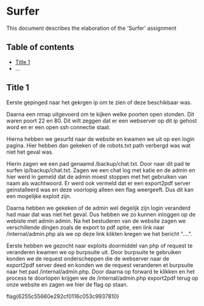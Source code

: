 # Surfer

This document describes the elaboration of the 'Surfer' assignment

## Table of contents

-   [Title 1](#Title-1)
-   ...


## Title 1

Eerste gepinged naar het gekrgen ip om te zien of deze beschikbaar was. 

Daarna een nmap uitgevoerd om te kijken welke poorten open stonden. Dit waren poort 22 en 80. Dit wilt zeggen dat er een webserver op dit ip gehost word en er een open ssh connectie staat.

Hierna hebben we gesurfd naar de website en kwamen we uit op een login pagina. Hier hebben dan gekeken of de robots.txt path verbergd was wat niet het geval was. 

Hierin zagen we een pad genaamd /backup/chat.txt. Door naar dit pad te surfen ip/backup/chat.txt. Zagen we een chat log met katie en de admin en hier werd in gemeld dat de admin moest stoppen met het gebruiken van naam als wachtwoord. Er werd ook vermeld dat er een export2pdf server geinstalleerd was en deze voorlopig alleen een flag weergeeft. Dus dit kan een mogelijke exploit zijn.

Daarna hebben we gekeken of de admin wel degelijk zijn login veranderd had maar dat was niet het geval. Dus hebben we zo kunnen inloggen op de webiste met admin admin. 
Na het bestuderen van de website zagen we verschillende dingen zoals de export to pdf optie, een link naar /internal/admin.php als we op deze link klikten kregen we het bericht "....".

Eerste hebben we gezocht naar exploits doormiddel van php of request te veranderen kwamen we op burpsuite uit. Door burpsuite te gebruiken konden we de request onderscheppen die de webserver naar de export2pdf server deed en konden we de request veranderen et burpsuite naar het pad /internal/admin.php. Door daarna op forward te klikken en het process te doorlopen krijgen we de /internal/admin.php export2pdf terug op onze website en zagen we hier de flag op staan.


flag{6255c55660e292cf0116c053c9937810}
